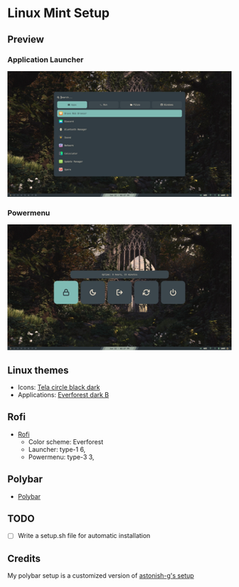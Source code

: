 # Linux Mint Setup

## Preview
### Application Launcher
![launcher](/images/applauncher.png)

### Powermenu 
![powermenu](/images/powermenu.png)

## Linux themes
- Icons: [Tela circle black dark](https://www.gnome-look.org/p/1359276)
- Applications: [Everforest dark B](https://www.gnome-look.org/p/1695467)

## Rofi
- [Rofi](https://github.com/adi1090x/rofi)
    - Color scheme: Everforest
    - Launcher: type-1 6, 
    - Powermenu: type-3 3, 

## Polybar
- [Polybar](https://github.com/polybar/polybar)

## TODO
- [ ] Write a setup.sh file for automatic installation

## Credits
My polybar setup is a customized version of [astonish-g's setup](https://github.com/astonish-g/i3-everforest-dotfiles)
